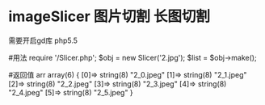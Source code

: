 # imageSlicer 图片切割 长图切割

需要开启gd库
php5.5

#用法
require '/Slicer.php';
$obj = new Slicer('2.jpg');
$list = $obj->make();

#返回值 arr
array(6) {
  [0]=>
  string(8) "2_0.jpeg"
  [1]=>
  string(8) "2_1.jpeg"
  [2]=>
  string(8) "2_2.jpeg"
  [3]=>
  string(8) "2_3.jpeg"
  [4]=>
  string(8) "2_4.jpeg"
  [5]=>
  string(8) "2_5.jpeg"
}
